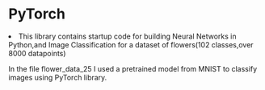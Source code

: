 # PyTorch
<li>This library contains startup code for building Neural Networks in Python,and Image Classification for a dataset of flowers(102 classes,over 8000 datapoints)

In the file flower_data_25 I used a pretrained model from MNIST to classify images using PyTorch library.
